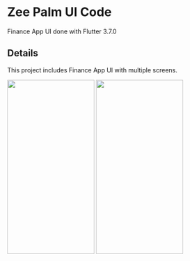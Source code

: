 # Zee Palm UI Code

Finance App UI done with Flutter 3.7.0

## Details

This project includes Finance App UI with multiple screens.

<img src="https://github.com/zeepalm-training-grounds/finance-app/assets/128903428/1c3c786f-0923-4bc7-80f8-42dbccb1753e" width="200" height="400" />
<img src="https://github.com/zeepalm-training-grounds/finance-app/assets/128903428/72df3429-abef-493e-87eb-57116cfeab67" width="200" height="400" />
